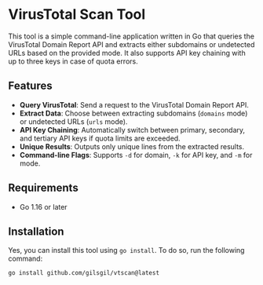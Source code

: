 # VirusTotal Scan Tool

This tool is a simple command-line application written in Go that queries the VirusTotal Domain Report API and extracts either subdomains or undetected URLs based on the provided mode. It also supports API key chaining with up to three keys in case of quota errors.

## Features

- **Query VirusTotal**: Send a request to the VirusTotal Domain Report API.
- **Extract Data**: Choose between extracting subdomains (`domains` mode) or undetected URLs (`urls` mode).
- **API Key Chaining**: Automatically switch between primary, secondary, and tertiary API keys if quota limits are exceeded.
- **Unique Results**: Outputs only unique lines from the extracted results.
- **Command-line Flags**: Supports `-d` for domain, `-k` for API key, and `-m` for mode.

## Requirements

- Go 1.16 or later

## Installation

Yes, you can install this tool using `go install`. To do so, run the following command:

```bash
go install github.com/gilsgil/vtscan@latest
